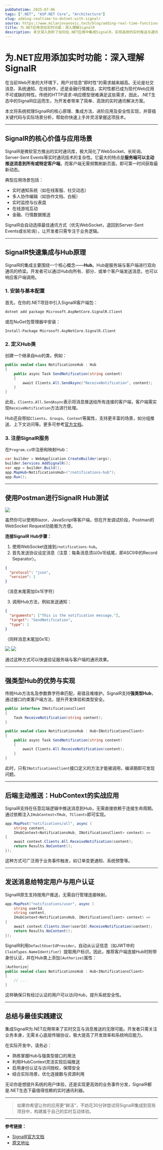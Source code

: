 ```yaml
---
pubDatetime: 2025-07-06
tags: [".NET", "ASP.NET Core", "Architecture"]
slug: adding-realtime-to-dotnet-with-signalr
source: https://www.milanjovanovic.tech/blog/adding-real-time-functionality-to-dotnet-applications-with-signalr
title: 为.NET应用添加实时功能：深入理解SignalR
description: 本文深入剖析了如何在.NET应用中集成SignalR，实现高效的实时推送与通讯能力，结合代码示例和应用场景，帮助开发者构建现代化、高互动性的Web系统。
---
```


# 为.NET应用添加实时功能：深入理解SignalR

在当前Web开发的大环境下，用户对信息“即时性”的需求越来越高。无论是社交消息、系统通知、在线协作，还是金融行情推送，实时性都已成为现代Web应用不可或缺的特性。传统的HTTP请求-响应模型很难满足这些需求，因此，.NET生态中的SignalR应运而生，为开发者带来了简单、高效的实时通讯解决方案。

本文将系统梳理SignalR的核心原理、集成方法、进阶应用及安全性实现，并穿插关键代码与实际场景分析，帮助你快速上手并灵活掌握这项技术。

---

## SignalR的核心价值与应用场景

SignalR是微软官方推出的实时通讯库，极大简化了WebSocket、长轮询、Server-Sent Events等实时通讯技术的复杂性。它最大的特点是**服务端可以主动推送消息到所有或特定客户端**，而客户端无需频繁刷新页面，即可第一时间获取最新动态。

典型应用场景包括：

- 实时通知系统（如在线客服、社交动态）
- 多人协作编辑（如协作文档、白板）
- 实时监控与仪表盘
- 在线游戏互动
- 金融、行情数据推送

SignalR会自动选择最佳通讯方式（优先WebSocket，退回到Server-Sent Events或长轮询），让开发者只需专注于业务逻辑。

---

## SignalR快速集成与Hub原理

SignalR的集成主要围绕一个核心概念——**Hub**。Hub是服务端与客户端进行双向通讯的桥梁。开发者可以通过Hub向所有、部分、或单个客户端发送消息，也可以响应客户端调用。

### 1. 安装与基本配置

首先，在你的.NET项目中引入SignalR客户端包：

```bash
dotnet add package Microsoft.AspNetCore.SignalR.Client
```

或在NuGet包管理器中安装：

```
Install-Package Microsoft.AspNetCore.SignalR.Client
```

### 2. 定义Hub类

创建一个继承自`Hub`的类，例如：

```csharp
public sealed class NotificationsHub : Hub
{
    public async Task SendNotification(string content)
    {
        await Clients.All.SendAsync("ReceiveNotification", content);
    }
}
```

此处，`Clients.All.SendAsync`表示将消息推送给所有连接的客户端，客户端需实现`ReceiveNotification`方法进行处理。

Hub还自带如`Clients`、`Groups`、`Context`等属性，支持更丰富的场景，如分组推送、上下文访问等。更多可参考[官方文档](https://learn.microsoft.com/en-us/dotnet/api/microsoft.aspnetcore.signalr.hub?view=aspnetcore-7.0)。

### 3. 注册SignalR服务

在`Program.cs`中注册和映射Hub：

```csharp
var builder = WebApplication.CreateBuilder(args);
builder.Services.AddSignalR();
var app = builder.Build();
app.MapHub<NotificationsHub>("/notifications-hub");
app.Run();
```

---

## 使用Postman进行SignalR Hub测试

![](https://www.milanjovanovic.tech/blogs/mnw_043/postman_websocket_request.png?imwidth=2048)

虽然你可以使用Blazor、JavaScript等客户端，但在开发调试阶段，Postman的WebSocket Request功能极为方便。

**连接SignalR Hub步骤：**

1. 使用WebSocket连接到`/notifications-hub`。
2. 首先发送协议设定消息（注意：每条消息须以0x1E结尾，即ASCII中的Record Separator）。

```json
{
  "protocol": "json",
  "version": 1
}
```

（消息末尾需加0x1E字符）

3. 调用Hub方法，例如发送通知：

```json
{
  "arguments": ["This is the notification message."],
  "target": "SendNotification",
  "type": 1
}
```

（同样消息末尾加0x1E）

![](https://www.milanjovanovic.tech/blogs/mnw_043/postman_set_protocol_request.png?imwidth=3840)
![](https://www.milanjovanovic.tech/blogs/mnw_043/postman_send_notification_request.png?imwidth=3840)

通过这种方式可以快速验证服务端与客户端的通讯效果。

---

## 强类型Hub的优势与实现

传统Hub方法名及参数靠字符串匹配，易错且难维护。SignalR支持**强类型Hub**，通过接口约束客户端方法，提升开发体验和类型安全。

```csharp
public interface INotificationsClient
{
    Task ReceiveNotification(string content);
}

public sealed class NotificationsHub : Hub<INotificationsClient>
{
    public async Task SendNotification(string content)
    {
        await Clients.All.ReceiveNotification(content);
    }
}
```

此时，只有`INotificationsClient`接口定义的方法才能被调用，编译期即可发现问题。

---

## 后端主动推送：HubContext的实战应用

SignalR支持在任意后端逻辑中推送消息到Hub，无需直接依赖于连接生命周期。通过依赖注入`IHubContext<THub, TClient>`即可实现。

```csharp
app.MapPost("notifications/all", async (
    string content,
    IHubContext<NotificationsHub, INotificationsClient> context) =>
{
    await context.Clients.All.ReceiveNotification(content);
    return Results.NoContent();
});
```

这种方式可广泛用于业务事件触发，如订单变更通知、系统预警等。

---

## 发送消息给特定用户与用户认证

SignalR原生支持按用户推送，无需自行管理连接映射。

```csharp
app.MapPost("notifications/user", async (
    string userId,
    string content,
    IHubContext<NotificationsHub, INotificationsClient> context) =>
{
    await context.Clients.User(userId).ReceiveNotification(content);
    return Results.NoContent();
});
```

SignalR利用`DefaultUserIdProvider`，自动从认证信息（如JWT中的`ClaimTypes.NameIdentifier`）提取用户标识。因此，推荐客户端连接Hub时附带身份认证，并在Hub类上添加`[Authorize]`属性：

```csharp
[Authorize]
public sealed class NotificationsHub : Hub<INotificationsClient>
{
    // ...
}
```

这样确保只有经过认证的用户可以访问Hub，提升系统安全性。

---

## 总结与最佳实践建议

集成SignalR为.NET应用带来了实时交互与消息推送的无限可能。开发者只需关注业务本身，无需关心底层传输协议，极大提高了开发效率和系统响应能力。

在实际开发中，请务必：

- 熟练掌握Hub与强类型接口的用法
- 利用IHubContext灵活实现后端推送
- 启用身份认证与访问授权，保障安全
- 结合实际场景，优化连接数与资源利用

无论你是想提升系统的用户体验，还是实现更高效的业务事件分发，SignalR都是.NET生态下最值得信赖的实时通讯利器。

---

> 如果你希望让你的应用更“鲜活”，不妨花30分钟尝试将SignalR集成到现有项目中，构建属于自己的实时互动体验。

---

**参考链接：**

- [SignalR官方文档](https://learn.microsoft.com/en-us/aspnet/core/signalr/introduction?view=aspnetcore-7.0)
- [原文地址](https://www.milanjovanovic.tech/blog/adding-real-time-functionality-to-dotnet-applications-with-signalr)
